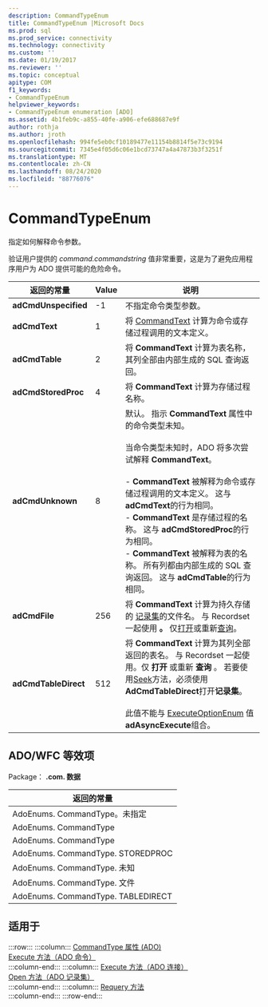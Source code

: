 ```yaml
---
description: CommandTypeEnum
title: CommandTypeEnum |Microsoft Docs
ms.prod: sql
ms.prod_service: connectivity
ms.technology: connectivity
ms.custom: ''
ms.date: 01/19/2017
ms.reviewer: ''
ms.topic: conceptual
apitype: COM
f1_keywords:
- CommandTypeEnum
helpviewer_keywords:
- CommandTypeEnum enumeration [ADO]
ms.assetid: 4b1feb9c-a855-40fe-a906-efe688687e9f
author: rothja
ms.author: jroth
ms.openlocfilehash: 994fe5eb0cf10189477e11154b8814f5e73c9194
ms.sourcegitcommit: 7345e4f05d6c06e1bcd73747a4a47873b3f3251f
ms.translationtype: MT
ms.contentlocale: zh-CN
ms.lasthandoff: 08/24/2020
ms.locfileid: "88776076"
---
```

# <a name="commandtypeenum"></a>CommandTypeEnum
指定如何解释命令参数。  
  
 验证用户提供的 *command.commandstring* 值非常重要，这是为了避免应用程序用户为 ADO 提供可能的危险命令。  
  
|返回的常量|Value|说明|  
|--------------|-----------|-----------------|  
|**adCmdUnspecified**|-1|不指定命令类型参数。|  
|**adCmdText**|1|将 [CommandText](./commandtext-property-ado.md) 计算为命令或存储过程调用的文本定义。|  
|**adCmdTable**|2|将 **CommandText** 计算为表名称，其列全部由内部生成的 SQL 查询返回。|  
|**adCmdStoredProc**|4|将 **CommandText** 计算为存储过程名称。|  
|**adCmdUnknown**|8|默认。 指示 **CommandText** 属性中的命令类型未知。<br /><br /> 当命令类型未知时，ADO 将多次尝试解释 **CommandText**。<br /><br /> -   **CommandText** 被解释为命令或存储过程调用的文本定义。 这与 **adCmdText**的行为相同。<br />-   **CommandText** 是存储过程的名称。 这与 **adCmdStoredProc**的行为相同。<br />-   **CommandText** 被解释为表的名称。 所有列都由内部生成的 SQL 查询返回。 这与 **adCmdTable**的行为相同。|  
|**adCmdFile**|256|将 **CommandText** 计算为持久存储的 [记录集](./recordset-object-ado.md)的文件名。 与 Recordset 一起使用 **。** 仅[打开](./open-method-ado-recordset.md)或重新[查询](./requery-method.md)。|  
|**adCmdTableDirect**|512|将 **CommandText** 计算为其列全部返回的表名。 与 Recordset 一起使用。仅 **打开** 或重新 **查询** 。 若要使用[Seek](./seek-method.md)方法，必须使用**AdCmdTableDirect**打开**记录集**。<br /><br /> 此值不能与 [ExecuteOptionEnum](./executeoptionenum.md) 值 **adAsyncExecute**组合。|  
  
## <a name="adowfc-equivalent"></a>ADO/WFC 等效项  
 Package： **.com. 数据**  
  
|返回的常量|  
|--------------|  
|AdoEnums. CommandType。未指定|  
|AdoEnums. CommandType|  
|AdoEnums. CommandType|  
|AdoEnums. CommandType. STOREDPROC|  
|AdoEnums. CommandType. 未知|  
|AdoEnums. CommandType. 文件|  
|AdoEnums. CommandType. TABLEDIRECT|  
  
## <a name="applies-to"></a>适用于  

:::row:::
    :::column:::
        [CommandType 属性 (ADO)](./commandtype-property-ado.md)  
        [Execute 方法（ADO 命令）](./execute-method-ado-command.md)  
    :::column-end:::
    :::column:::
        [Execute 方法（ADO 连接）](./execute-method-ado-connection.md)  
        [Open 方法（ADO 记录集）](./open-method-ado-recordset.md)  
    :::column-end:::
    :::column:::
        [Requery 方法](./requery-method.md)  
    :::column-end:::
:::row-end:::